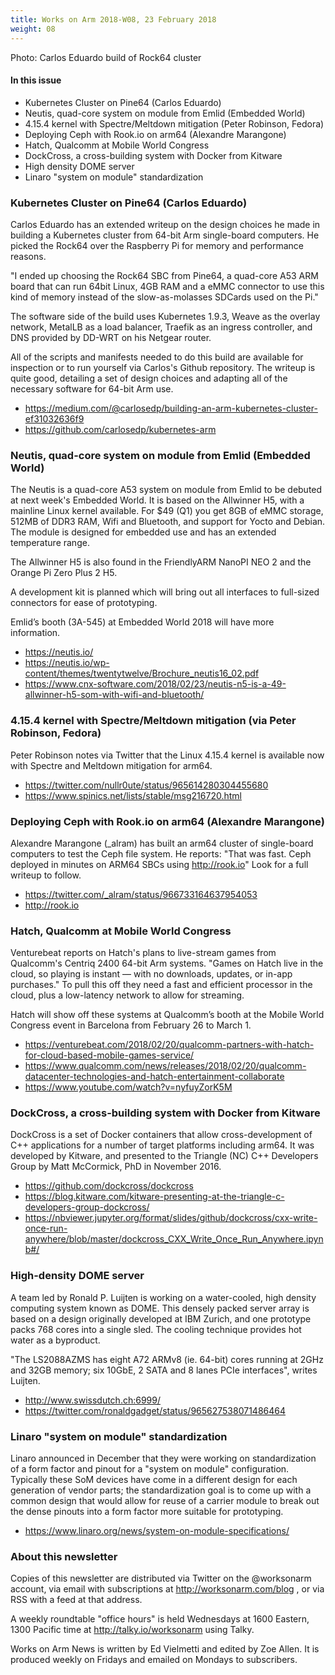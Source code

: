 ```yaml
---
title: Works on Arm 2018-W08, 23 February 2018
weight: 08
---
```

Photo: Carlos Eduardo build of Rock64 cluster

#### In this issue

* Kubernetes Cluster on Pine64 (Carlos Eduardo)
* Neutis, quad-core system on module from Emlid (Embedded World)
* 4.15.4 kernel with Spectre/Meltdown mitigation (Peter Robinson, Fedora)
* Deploying Ceph with Rook.io on arm64 (Alexandre Marangone)
* Hatch, Qualcomm at Mobile World Congress
* DockCross, a cross-building system with Docker from Kitware
* High density DOME server
* Linaro "system on module" standardization

### Kubernetes Cluster on Pine64 (Carlos Eduardo)

Carlos Eduardo has an extended writeup on the design choices
he made in building a Kubernetes cluster from 64-bit Arm 
single-board computers. He picked the Rock64 over the Raspberry Pi
for memory and performance reasons.

"I ended up choosing the Rock64 SBC from Pine64, a quad-core A53
ARM board that can run 64bit Linux, 4GB RAM and a eMMC connector
to use this kind of memory instead of the slow-as-molasses SDCards
used on the Pi."

The software side of the build uses Kubernetes 1.9.3, Weave as the
overlay network, MetalLB as a load balancer, Traefik as an ingress
controller, and DNS provided by DD-WRT on his Netgear router.

All of the scripts and manifests needed to do this build are
available for inspection or to run yourself via Carlos's Github
repository. The writeup is quite good, detailing a set of design
choices and adapting all of the necessary software for 64-bit Arm use.

* https://medium.com/@carlosedp/building-an-arm-kubernetes-cluster-ef31032636f9
* https://github.com/carlosedp/kubernetes-arm

### Neutis, quad-core system on module from Emlid (Embedded World)

The Neutis is a quad-core A53 system on module from Emlid to be
debuted at next week's Embedded World. It is based on the Allwinner
H5, with a mainline Linux kernel available. For $49 (Q1) you get
8GB of eMMC storage, 512MB of DDR3 RAM, Wifi and Bluetooth, and
support for Yocto and Debian. The module is designed for embedded
use and has an extended temperature range. 

The Allwinner H5 is also found in the FriendlyARM NanoPI NEO 2
and the Orange Pi Zero Plus 2 H5.

A development kit is planned which will bring out all interfaces
to full-sized connectors for ease of prototyping.

Emlid’s booth (3A-545) at Embedded World 2018 will have more information.

* https://neutis.io/
* https://neutis.io/wp-content/themes/twentytwelve/Brochure_neutis16_02.pdf
* https://www.cnx-software.com/2018/02/23/neutis-n5-is-a-49-allwinner-h5-som-with-wifi-and-bluetooth/

### 4.15.4 kernel with Spectre/Meltdown mitigation (via Peter Robinson, Fedora)

Peter Robinson notes via Twitter that the Linux 4.15.4 kernel is
available now with Spectre and Meltdown mitigation for arm64.

* https://twitter.com/nullr0ute/status/965614280304455680
* https://www.spinics.net/lists/stable/msg216720.html

### Deploying Ceph with Rook.io on arm64 (Alexandre Marangone)

Alexandre Marangone (_alram) has built an arm64 cluster of single-board
computers to test the Ceph file system. He reports: "That was fast.
Ceph deployed in minutes on ARM64 SBCs using http://rook.io" Look
for a full writeup to follow.

* https://twitter.com/_alram/status/966733164637954053
* http://rook.io

### Hatch, Qualcomm at Mobile World Congress

Venturebeat reports on Hatch's plans to live-stream games from
Qualcomm's Centriq 2400 64-bit Arm systems. "Games on Hatch live
in the cloud, so playing is instant — with no downloads, updates,
or in-app purchases." To pull this off they need a fast and
efficient processor in the cloud, plus a low-latency network
to allow for streaming.

Hatch will show off these systems at Qualcomm’s booth at the Mobile World
Congress event in Barcelona from February 26 to March 1.

* https://venturebeat.com/2018/02/20/qualcomm-partners-with-hatch-for-cloud-based-mobile-games-service/
* https://www.qualcomm.com/news/releases/2018/02/20/qualcomm-datacenter-technologies-and-hatch-entertainment-collaborate
* https://www.youtube.com/watch?v=nyfuyZorK5M

### DockCross, a cross-building system with Docker from Kitware

DockCross is a set of Docker containers that allow cross-development
of C++ applications for a number of target platforms including arm64.
It was developed by Kitware, and presented to the Triangle (NC) C++
Developers Group by Matt McCormick, PhD in November 2016.

* https://github.com/dockcross/dockcross
* https://blog.kitware.com/kitware-presenting-at-the-triangle-c-developers-group-dockcross/
* https://nbviewer.jupyter.org/format/slides/github/dockcross/cxx-write-once-run-anywhere/blob/master/dockcross_CXX_Write_Once_Run_Anywhere.ipynb#/

### High-density DOME server

A team led by Ronald P. Luijten is working on a water-cooled, high density
computing system known as DOME. This densely packed server array is based
on a design originally developed at IBM Zurich, and one prototype packs
768 cores into a single sled. The cooling technique provides hot water
as a byproduct.

"The LS2088AZMS has eight A72 ARMv8 (ie. 64-bit) cores  running at
2GHz and 32GB memory; six 10GbE, 2 SATA and 8 lanes PCIe interfaces",
writes Luijten. 

* http://www.swissdutch.ch:6999/
* https://twitter.com/ronaldgadget/status/965627538071486464

### Linaro "system on module" standardization

Linaro announced in December that they were working on standardization
of a form factor and pinout for a "system on module" configuration.
Typically these SoM devices have come in a different design for each
generation of vendor parts; the standardization goal is to come up 
with a common design that would allow for reuse of a carrier module
to break out the dense pinouts into a form factor more suitable for
prototyping.

* https://www.linaro.org/news/system-on-module-specifications/

### About this newsletter

Copies of this newsletter are distributed via Twitter on the @worksonarm
account, via email with subscriptions at http://worksonarm.com/blog , or
via RSS with a feed at that address.

A weekly roundtable "office hours" is held Wednesdays at 1600 Eastern,
1300 Pacific time at http://talky.io/worksonarm using Talky.

Works on Arm News is written by Ed Vielmetti and edited by Zoe Allen.
It is produced weekly on Fridays and emailed on Mondays to subscribers.
